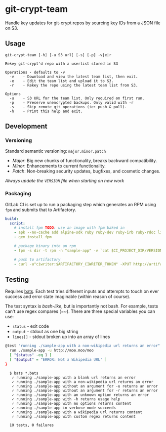 # git-crypt-team

Handle key updates for git-crypt repos by sourcing key IDs from a JSON file on S3.

## Usage

```
git-crypt-team [-h] [-u S3 url] [-s] [-p] -v|e|r

Rekey git-crypt'd repo with a userlist stored in S3

Operations - defaults to -v
  -v    - Download and view the latest team list, then exit.
  -e    - Edit the team list and upload it to S3.
  -r    - Rekey the repo using the latest team list from S3.

Options
  -u    - S3 URL for the team list. Only required on first run.
  -p    - Preserve unencrypted backups. Only valid with -r
  -s    - Skip remote git operations (ie: push & pull).
  -h    - Print this help and exit.
```

## Development

### Versioning

Standard semantic versioning: `major.minor.patch`
* _Major_: Big new chunks of functionality, breaks backward compatibility.
* _Minor_: Enhancements to current functionality.
* _Patch_: Non-breaking security updates, bugfixes, and cosmetic changes.

*_Always update the `VERSION` file when starting on new work_*

### Packaging

GitLab CI is set up to run a packaging step which generates an RPM using `fpm` and submits that to Artifactory.

```yaml
build:
  script:
    # install fpm TODO: use an image with fpm baked in
    - apk --no-cache add alpine-sdk ruby ruby-dev ruby-irb ruby-rdoc libffi-dev
    - gem install fpm

    # package binary into an rpm
    - fpm -s dir -t rpm -n "sample-app" -v `cat $CI_PROJECT_DIR/VERSION` -f --prefix /usr/bin .

    # push to artifactory
    - curl -u"ciwriter:$ARTIFACTORY_CIWRITER_TOKEN" -XPUT http://artifactory.wlnpcc.ca/artifactory/centos-local/ -T /output/*.rpm
```

## Testing

Requires [bats](https://github.com/sstephenson/bats). Each test tries different inputs and attempts to touch on ever success and error state imaginable (within reason of course).

The test syntax is *bash-like*, but is importantly not bash. For example, tests can't use regex compares (=~). There are three special variables you can use:
* `status` - exit code
* `output` - stdout as one big string
* `lines[]` - stdout broken up into an array of lines

```bash
@test "running ./sample-app with a non-wikipedia url returns an error" {
  run ./sample-app -u http://moo.moo/moo
  [ "$status" -eq 1 ]
  [ "$output" = "ERROR: Not a Wikipedia URL" ]
}
```

```
  $ bats *.bats
   ✓ running ./sample-app with a blank url returns an error
   ✓ running ./sample-app with a non-wikipedia url returns an error
   ✓ running ./sample-app without an argument for -u returns an error
   ✓ running ./sample-app without an argument for -r returns an error
   ✓ running ./sample-app with an unknown option returns an error
   ✓ running ./sample-app with -h returns usage help
   ✓ running ./sample-app with no options returns content
   ✓ running ./sample-app in verbose mode succeeds
   ✓ running ./sample-app with a wikipedia url returns content
   ✓ running ./sample-app with custom regex returns content

  10 tests, 0 failures
```
